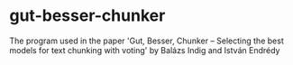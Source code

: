 # gut-besser-chunker
The program used in the paper 'Gut, Besser, Chunker – Selecting the best models for text chunking with voting' by Balázs Indig and István Endrédy
